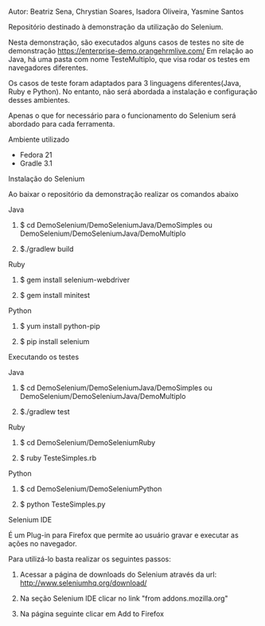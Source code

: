 Autor: Beatriz Sena, Chrystian Soares, Isadora Oliveira, Yasmine Santos

Repositório destinado à demonstração da utilização do Selenium.

Nesta demonstração, são executados alguns casos de testes no site de demonstração https://enterprise-demo.orangehrmlive.com/
Em relação ao Java, há uma pasta com nome TesteMultiplo, que visa rodar os testes em navegadores diferentes.

Os casos de teste foram adaptados para 3 linguagens diferentes(Java, Ruby e Python).
No entanto, não será abordada a instalação e configuração desses ambientes.




Apenas o que for necessário para o funcionamento do Selenium será abordado para cada ferramenta.

Ambiente utilizado

- Fedora 21
- Gradle 3.1

Instalação do Selenium

Ao baixar o repositório da demonstração realizar os comandos abaixo

Java

1) $ cd DemoSelenium/DemoSeleniumJava/DemoSimples ou 
DemoSelenium/DemoSeleniumJava/DemoMultiplo

2) $./gradlew build

Ruby

1) $ gem install selenium-webdriver

2) $ gem install minitest

Python

1) $ yum install python-pip

2) $ pip install selenium


Executando os testes

Java

1) $ cd DemoSelenium/DemoSeleniumJava/DemoSimples ou
DemoSelenium/DemoSeleniumJava/DemoMultiplo

2) $./gradlew test

Ruby 

1) $ cd DemoSelenium/DemoSeleniumRuby

2) $ ruby TesteSimples.rb

Python

1) $ cd DemoSelenium/DemoSeleniumPython

2) $ python TesteSimples.py


Selenium IDE

É um Plug-in para Firefox que permite ao usuário gravar e executar as ações no navegador.

Para utilizá-lo basta realizar os seguintes passos:

1) Acessar a página de downloads do Selenium através da url: http://www.seleniumhq.org/download/
 
2) Na seção Selenium IDE clicar no link "from addons.mozilla.org"
 
3) Na página seguinte clicar em Add to Firefox